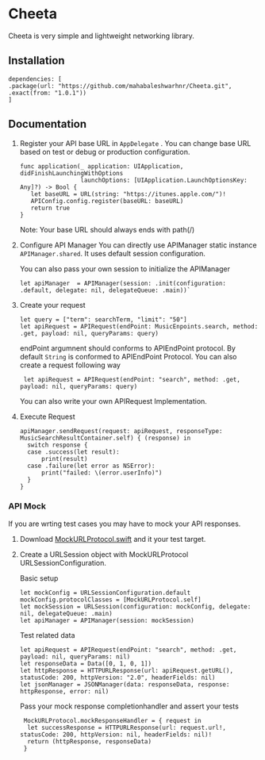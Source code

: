 # Cheeta
Cheeta is very simple and lightweight networking library. 

## Installation

    dependencies: [
    .package(url: "https://github.com/mahabaleshwarhnr/Cheeta.git", .exact(from: "1.0.1"))
    ]

## Documentation

  1. Register your API base URL in `AppDelegate` . You can change base URL based on test or debug or production configuration.
       
         func application(_ application: UIApplication, didFinishLaunchingWithOptions 
                          launchOptions: [UIApplication.LaunchOptionsKey: Any]?) -> Bool {                      
            let baseURL = URL(string: "https://itunes.apple.com/")!
            APIConfig.config.register(baseURL: baseURL)
            return true
         }
     Note: Your base URL should always ends with path(/)

  2. Configure API Manager
     You can directly use APIManager static instance `APIManager.shared`. It uses default session configuration.
     
     You can also pass your own session to initialize the APIManager
     
         let apiManager  = APIManager(session: .init(configuration: .default, delegate: nil, delegateQueue: .main))`

  3. Create your request
     
         let query = ["term": searchTerm, "limit": "50"]
         let apiRequest = APIRequest(endPoint: MusicEnpoints.search, method: .get, payload: nil, queryParams: query)
       endPoint argumnent should conforms to APIEndPoint protocol. By default `String` is conformed to APIEndPoint Protocol.
         You can also create a request following way
         
          let apiRequest = APIRequest(endPoint: "search", method: .get, payload: nil, queryParams: query)
       
       You can also write your own APIRequest Implementation. 
     
   4. Execute Request
   
          apiManager.sendRequest(request: apiRequest, responseType: MusicSearchResultContainer.self) { (response) in
            switch response {
            case .success(let result):
                print(result)
            case .failure(let error as NSError):
                print("failed: \(error.userInfo)")
            }
          }
 ### API Mock
 If you are wrting test cases you may have to mock your API responses.
    
   1. Download [MockURLProtocol.swift](https://gist.github.com/mahabaleshwarhnr/c427b9ab1fd38f8abe81f37397cf22e8) and it your test target.
   2. Create a URLSession object with MockURLProtocol URLSessionConfiguration.
        
         Basic setup
         
          let mockConfig = URLSessionConfiguration.default
          mockConfig.protocolClasses = [MockURLProtocol.self]
          let mockSession = URLSession(configuration: mockConfig, delegate: nil, delegateQueue: .main)
          let apiManager = APIManager(session: mockSession)
        
         Test related data
        
          let apiRequest = APIRequest(endPoint: "search", method: .get, payload: nil, queryParams: nil)
          let responseData = Data([0, 1, 0, 1])
          let httpResponse = HTTPURLResponse(url: apiRequest.getURL(), statusCode: 200, httpVersion: "2.0", headerFields: nil)
          let jsonManager = JSONManager(data: responseData, response: httpResponse, error: nil)
          
         Pass your mock response completionhandler and assert your tests
         
           MockURLProtocol.mockResponseHandler = { request in
            let successResponse = HTTPURLResponse(url: request.url!, statusCode: 200, httpVersion: nil, headerFields: nil)!
            return (httpResponse, responseData)
           }
          
        
        
  
      
